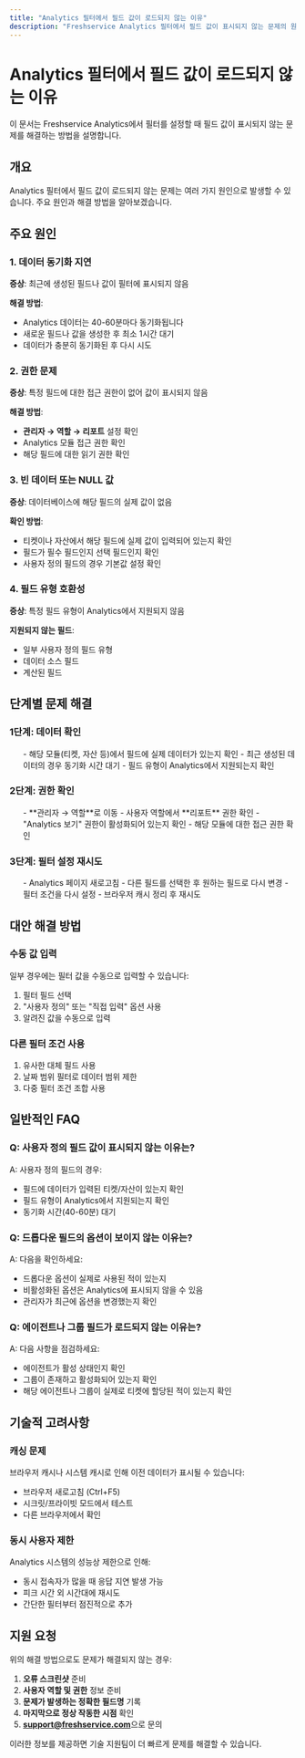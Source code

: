 ```yaml
---
title: "Analytics 필터에서 필드 값이 로드되지 않는 이유"
description: "Freshservice Analytics 필터에서 필드 값이 표시되지 않는 문제의 원인과 해결 방법을 알아보세요."
---
```


# Analytics 필터에서 필드 값이 로드되지 않는 이유

이 문서는 Freshservice Analytics에서 필터를 설정할 때 필드 값이 표시되지 않는 문제를 해결하는 방법을 설명합니다.

## 개요

Analytics 필터에서 필드 값이 로드되지 않는 문제는 여러 가지 원인으로 발생할 수 있습니다. 주요 원인과 해결 방법을 알아보겠습니다.

## 주요 원인

### 1. 데이터 동기화 지연

**증상**: 최근에 생성된 필드나 값이 필터에 표시되지 않음

**해결 방법**:
- Analytics 데이터는 40-60분마다 동기화됩니다
- 새로운 필드나 값을 생성한 후 최소 1시간 대기
- 데이터가 충분히 동기화된 후 다시 시도

### 2. 권한 문제

**증상**: 특정 필드에 대한 접근 권한이 없어 값이 표시되지 않음

**해결 방법**:
- **관리자 → 역할 → 리포트** 설정 확인
- Analytics 모듈 접근 권한 확인
- 해당 필드에 대한 읽기 권한 확인

### 3. 빈 데이터 또는 NULL 값

**증상**: 데이터베이스에 해당 필드의 실제 값이 없음

**확인 방법**:
- 티켓이나 자산에서 해당 필드에 실제 값이 입력되어 있는지 확인
- 필드가 필수 필드인지 선택 필드인지 확인
- 사용자 정의 필드의 경우 기본값 설정 확인

### 4. 필드 유형 호환성

**증상**: 특정 필드 유형이 Analytics에서 지원되지 않음

**지원되지 않는 필드**:
- 일부 사용자 정의 필드 유형
- 데이터 소스 필드
- 계산된 필드

## 단계별 문제 해결

### 1단계: 데이터 확인

<div className="procedure">
  <ol>
- 해당 모듈(티켓, 자산 등)에서 필드에 실제 데이터가 있는지 확인
- 최근 생성된 데이터의 경우 동기화 시간 대기
- 필드 유형이 Analytics에서 지원되는지 확인
  </ol>
</div>

### 2단계: 권한 확인

<div className="procedure">
  <ol>
- **관리자 → 역할**로 이동
- 사용자 역할에서 **리포트** 권한 확인
- "Analytics 보기" 권한이 활성화되어 있는지 확인
- 해당 모듈에 대한 접근 권한 확인
  </ol>
</div>

### 3단계: 필터 설정 재시도

<div className="procedure">
  <ol>
- Analytics 페이지 새로고침
- 다른 필드를 선택한 후 원하는 필드로 다시 변경
- 필터 조건을 다시 설정
- 브라우저 캐시 정리 후 재시도
  </ol>
</div>

## 대안 해결 방법

### 수동 값 입력

일부 경우에는 필터 값을 수동으로 입력할 수 있습니다:

1. 필터 필드 선택
2. "사용자 정의" 또는 "직접 입력" 옵션 사용
3. 알려진 값을 수동으로 입력

### 다른 필터 조건 사용

1. 유사한 대체 필드 사용
2. 날짜 범위 필터로 데이터 범위 제한
3. 다중 필터 조건 조합 사용

## 일반적인 FAQ

### Q: 사용자 정의 필드 값이 표시되지 않는 이유는?

A: 사용자 정의 필드의 경우:
- 필드에 데이터가 입력된 티켓/자산이 있는지 확인
- 필드 유형이 Analytics에서 지원되는지 확인
- 동기화 시간(40-60분) 대기

### Q: 드롭다운 필드의 옵션이 보이지 않는 이유는?

A: 다음을 확인하세요:
- 드롭다운 옵션이 실제로 사용된 적이 있는지
- 비활성화된 옵션은 Analytics에 표시되지 않을 수 있음
- 관리자가 최근에 옵션을 변경했는지 확인

### Q: 에이전트나 그룹 필드가 로드되지 않는 이유는?

A: 다음 사항을 점검하세요:
- 에이전트가 활성 상태인지 확인
- 그룹이 존재하고 활성화되어 있는지 확인
- 해당 에이전트나 그룹이 실제로 티켓에 할당된 적이 있는지 확인

## 기술적 고려사항

### 캐싱 문제

브라우저 캐시나 시스템 캐시로 인해 이전 데이터가 표시될 수 있습니다:

- 브라우저 새로고침 (Ctrl+F5)
- 시크릿/프라이빗 모드에서 테스트
- 다른 브라우저에서 확인

### 동시 사용자 제한

Analytics 시스템의 성능상 제한으로 인해:
- 동시 접속자가 많을 때 응답 지연 발생 가능
- 피크 시간 외 시간대에 재시도
- 간단한 필터부터 점진적으로 추가

## 지원 요청

위의 해결 방법으로도 문제가 해결되지 않는 경우:

1. **오류 스크린샷** 준비
2. **사용자 역할 및 권한** 정보 준비
3. **문제가 발생하는 정확한 필드명** 기록
4. **마지막으로 정상 작동한 시점** 확인
5. **support@freshservice.com**으로 문의

이러한 정보를 제공하면 기술 지원팀이 더 빠르게 문제를 해결할 수 있습니다.